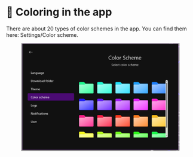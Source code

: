 # 🌈 Coloring in the app

There are about 20 types of color schemes in the app. You can find them here: Settings/Color scheme.

<figure><img src="../.gitbook/assets/image (20).png" alt=""><figcaption></figcaption></figure>
